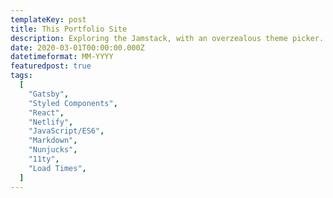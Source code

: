 ```yaml
---
templateKey: post
title: This Portfolio Site
description: Exploring the Jamstack, with an overzealous theme picker.
date: 2020-03-01T00:00:00.000Z
datetimeformat: MM-YYYY
featuredpost: true
tags:
  [
    "Gatsby",
    "Styled Components",
    "React",
    "Netlify",
    "JavaScript/ES6",
    "Markdown",
    "Nunjucks",
    "11ty",
    "Load Times",
  ]
---
```

